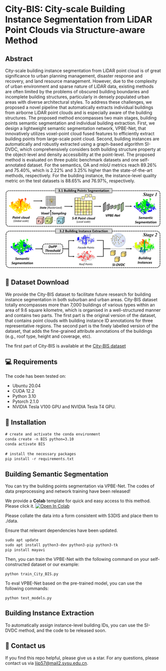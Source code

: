 # City-BIS: City-scale Building Instance Segmentation from LiDAR Point Clouds via Structure-aware Method

## Abstract
City-scale building instance segmentation from LiDAR point cloud is of great significance to urban planning management, disaster response and recovery, and land resource management. However, due to the complexity of urban environment and sparse nature of LiDAR data, existing methods are often limited by the problems of obscured building boundaries and incomplete building structures, particularly in densely populated urban areas with diverse architectural styles. To address these challenges, we proposed a novel pipeline that automatically extracts individual buildings from airborne LiDAR point clouds and is especially aware of the building structures. The proposed method encompasses two main stages, building points semantic segmentation and individual building extraction. First, we design a lightweight semantic segmentation network, VPBE-Net, that innovatively utilizes voxel-point cloud fused features to efficiently extract building points from large-scale point cloud. Second, building instances are automatically and robustly extracted using a graph-based algorithm SI-DVDC, which comprehensively considers both building structure property at the object-level and density accessibility at the point-level. The proposed method is evaluated on three public benchmark datasets and one self-annotated dataset. For the semantics, OA and mIoU metrics reach 89.26% and 75.40%, which is 2.22% and 3.25% higher than the state-of-the-art methods, respectively. For the building instance, the instance-level quality metric on the test datasets is 88.65% and 76.97%, respectively.

 ![overview](fig/pipeline.png)

## 💾 Dataset Download
We provide the City-BIS dataset to facilitate future research for building instance segmentation in both suburban and urban areas. City-BIS dataset totally encompasses more than 7,000 buildings of various types within an area of 9.6 square kilometre, which is organised in a well-structured manner and contains two parts. The first part is the original version of the dataset, that contains point clouds with building instance ID annotations for three representative regions. The second part is the finely labelled version of the dataset, that adds the fine-grained attribute annotations of the buildings (e.g., roof type, height and coverage, etc).

The first part of City-BIS is available at the [City-BIS dataset](https://pan.baidu.com/s/1ThysM2QRsR3LRpescn--kA?pwd=ezqh)

## 💻 Requirements
The code has been tested on:
- Ubuntu 20.04
- CUDA 12.2
- Python 3.10
- Pytorch 2.1.0
- NVIDIA Tesla V100 GPU and NVIDIA Tesla T4 GPU.

## 🔧 Installation
  ```
  # create and activate the conda environment
  conda create -n BIS python=3.10
  conda activate BIS

  # install the necessary packages
  pip install -r requirements.txt
  ```

## Building Semantic Segmentation
  You can try the building points segmentation via VPBE-Net. The codes of data preprocessing and network training have been released!
  
  We provide a **Colab** template for quick and easy access to this method. Please click it. [![Open In Colab](https://colab.research.google.com/assets/colab-badge.svg)](https://colab.research.google.com/gist/Lijp411/47c240b54fa677fac0e30248a5adc62d/city_bis.ipynb)
  
  Please collate the data into a form consistent with S3DIS and place them to ./data.

  Ensure that relevant dependencies have been updated.
  ```
  sudo apt update
  sudo apt install python3-dev python3-pip python3-tk
  pip install mayavi
  ```
  
  Then, you can train the VPBE-Net with the following command on your self-constructed dataset or our example:
  ```
  python train_City_BIS.py
  ```

  To eval VPBE-Net based on the pre-trained model, you can use the following commands:
  ```
  python test_models.py
  ```

## Building Instance Extraction
  To automatically assign instance-level building IDs, you can use the SI-DVDC method, and the code to be released soon.

## 🤝 Contact us
  If you find this repo helpful, please give us a star. For any questions, please contact us via lijp57@mail2.sysu.edu.cn.


